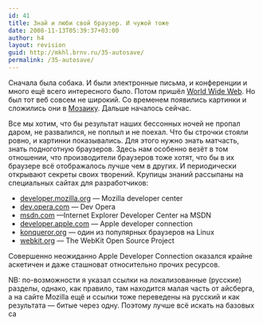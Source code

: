 ```yaml
---
id: 41
title: Знай и люби свой браузер. И чужой тоже
date: 2008-11-13T05:39:37+03:00
author: h4
layout: revision
guid: http://mkhl.brnv.ru/35-autosave/
permalink: /35-autosave/
---
```

Сначала была собака. И были электронные письма, и конференции и много ещё всего интересного было. Потом пришёл [World Wide Web](http://www.w3.org/People/Berners-Lee/WorldWideWeb.html). Но был тот веб совсем не широкий. Со временем появились картинки и сложились они в [Мозаику](http://ru.wikipedia.org/wiki/NCSA_Mosaic). Дальше началось сейчас.

Все мы хотим, что бы результат наших бессонных ночей не пропал даром, не развалился, не поплыл и не поехал. Что бы строчки стояли ровно, и картинки показывались. Для этого нужно знать матчасть, знать подноготную браузеров. Здесь нам особенно везёт в том отношении, что производители браузеров тоже хотят, что бы в их браузере всё отображалось лучше чем в других. И периодически открывают секреты своих творений. Крупицы знаний рассыпаны на специальных сайтах для разработчиков:

  * [developer.mozilla.org](https://developer.mozilla.org/Ru) — Mozilla developer center
  * [dev.opera.com](http://dev.opera.com/) — Dev Opera
  * [msdn.com](http://msdn.microsoft.com/ru-ru/ie/default.aspx) —Internet Explorer Developer Center на MSDN
  * [developer.apple.com](http://developer.apple.com/internet/safari/) — Apple developer connection
  * [konqueror.org](http://www.konqueror.org/) — один из популярных браузеров на Linux
  * [webkit.org](http://webkit.org/) — The WebKit Open Source Project

Совершенно неожиданно Apple Developer Connection оказался крайне аскетичен и даже сташноват относительно прочих ресурсов.

NB: по-возможности я указал ссылки на локализованные (русские) разделы, однако, как правило, там находится малая часть от айсберга, а на сайте Mozilla ещё и ссылки тоже переведены на русский и как результата — битые через одну. Поэтому лучше всё искать на базовых са